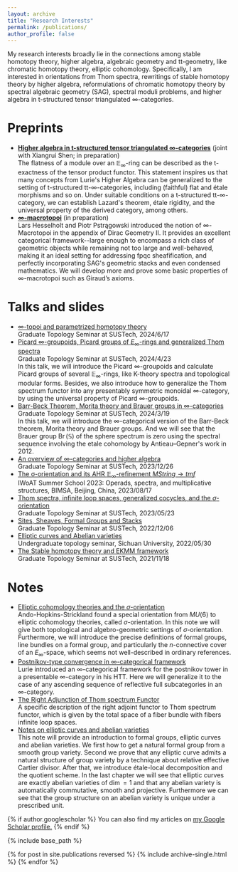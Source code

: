 ```yaml
---
layout: archive
title: "Research Interests"
permalink: /publications/
author_profile: false
---
```

My research interests broadly lie in the connections among stable homotopy theory, higher algebra, algebraic geometry and tt-geometry, like chromatic homotopy theory, elliptic cohomology. Specifically, I am interested in orientations from Thom spectra, rewritings of stable homotopy theory by higher algebra, reformulations of chromatic homotopy theory by spectral algebraic geometry (SAG), spectral moduli problems, and higher algebra in t-structured tensor triangulated $\infty$-categories.

Preprints
======
* __<u>Higher algebra in t-structured tensor triangulated $\infty$-categories</u>__ (joint with Xiangrui Shen; in preparation)<br>The flatness of a module over an $\mathbb{E}_\infty$-ring can be described as the t-exactness of the tensor product functor. This statement inspires us that many concepts from Lurie's Higher Algebra can be generalized to the setting of t-structured tt-∞-categories, including (faithful) flat and étale morphisms and so on. Under suitable conditions on a t-structured tt-∞-category, we can establish Lazard's theorem, étale rigidity, and the universal property of the derived category, among others.
* __<u>$\infty$-macrotopoi</u>__ (in preparation)<br> Lars Hesselholt and Piotr Pstrągowski introduced the notion of ∞-Macrotopoi in the appendix of Dirac Geometry II. It provides an excellent categorical framework--large enough to encompass a rich class of geometric objects while remaining not too large and well-behaved, making it an ideal setting for addressing fpqc sheafification, and perfectly incorporating SAG's geometric stacks and even condensed mathematics. We will develop more and prove some basic properties of $\infty$-macrotopoi such as Giraud’s axioms.

Talks and slides
======
* [$\infty$-topoi and parametrized homotopy theory](https://552jc.github.io/ljc552.github.io/files/infty_topos.pdf)<br>Graduate Topology Seminar at SUSTech, 2024/6/17
* [Picard $\infty$-groupoids, Picard groups of $E_\infty$-rings and generalized Thom spectra](https://552jc.github.io/ljc552.github.io/files/Picard_ljc.pdf)<br>Graduate Topology Seminar at SUSTech, 2024/4/23 <br> In this talk, we will introduce the Picard $\infty$-groupoids and calculate Picard groups of several $\mathbb{E}_\infty$-rings, like K-theory spectra and topological modular forms. Besides, we also introduce how to generalize the Thom spectrum functor into any presentably symmetric monoidal $\infty$-category, by using the universal property of Picard $\infty$-groupoids.
* [Barr-Beck Theorem, Morita theory and Brauer groups in $\infty$-categories](https://552jc.github.io/ljc552.github.io/files/Morita_theory.pdf)<br>Graduate Topology Seminar at SUSTech, 2024/3/19<br>In this talk, we will introduce the $\infty$-categorical version of the Barr-Beck theorem, Morita theory and Brauer groups.  And we will see that the Brauer group $\operatorname{Br}(\mathbb{S})$ of the sphere spectrum is zero using the spectral sequence involving the etale cohomology by Antieau–Gepner's work in 2012.
* [An overview of $\infty$-categories and higher algebra](https://552jc.github.io/ljc552.github.io/files/Higher_algebra_ljc.pdf)<br>Graduate Topology Seminar at SUSTech, 2023/12/26
* [The σ-orientation and its AHR $\mathbb{E}_{\infty}$-refinement $MString\to tmf$](https://552jc.github.io/ljc552.github.io/files/Orientation.pdf)<br>IWoAT Summer School 2023: Operads, spectra, and multiplicative structures, BIMSA, Beijing, China, 2023/08/17
* [Thom spectra, infinite loop spaces, generalized cocycles, and the $\sigma$-orientation](https://sustech-topology.github.io/grad/23spr/0523-Liang.pdf)<br>Graduate Topology Seminar at SUSTech, 2023/05/23
* [Sites, Sheaves, Formal Groups and Stacks](https://sustech-topology.github.io/grad/22fal/FormalGeometry.pdf)<br>Graduate Topology Seminar at SUSTech, 2022/12/06
* [Elliptic curves and Abelian varieties](https://552jc.github.io/ljc552.github.io/files/Thesis.pdf)<br>Undergraduate topology seminar, Sichuan University, 2022/05/30
* [The Stable homotopy theory and EKMM framework](https://552jc.github.io/ljc552.github.io/files/2021_12_28.pdf)<br>Graduate Topology Seminar at SUSTech, 2021/11/18

Notes
======
<!-- * [Copointedlization and costabilization](https://552jc.github.io/ljc552.github.io/files/Sp_fin.pdf)<br>A concrete model of costabilization -->
* [Elliptic cohomology theories and the $\sigma$-orientation](https://552jc.github.io/ljc552.github.io/files/sigmaorientation.pdf)<br>Ando-Hopkins-Strickland found a special orientation from $MU\langle 6\rangle$ to elliptic cohomology theories, called $\sigma$-orientation. In this note we will give both topological and algebro-geometric settings of $\sigma$-orientation. Furthermore, we will introduce the precise definitions of formal groups, line bundles on a formal group, and particularly the $n$-connective cover of an $E_{\infty}$-space, which seems not well-described in ordinary references.
* [Postnikov-type convergence in $\infty$-categorical framework](https://552jc.github.io/ljc552.github.io/files/convergence.pdf)<br>Lurie introduced an $\infty$-categorical framework for the postnikov tower in a presentable $\infty$-category in his HTT. Here we will generalize it to the case of any ascending sequence of reflective full subcategories in an $\infty$-category.
* [The Right Adjunction of Thom spectrum Functor](https://552jc.github.io/ljc552.github.io/files/thomsp.pdf)<br>A specific description of the right adjoint functor to Thom spectrum functor, which is given by the total space of a fiber bundle with fibers infinite loop spaces.
* [Notes on elliptic curves and abelian varieties](https://552jc.github.io/ljc552.github.io/files/Ellabvar.pdf)<br>This note will provide an introduction to formal groups, elliptic curves and abelian varieties. We first how to get a natural formal group from a smooth group variety. Second we prove that any elliptic curve admits a natural structure of group variety by a technique about relative effective Cartier divisor. After that, we introduce étale-local decomposition and the quotient scheme. In the last chapter we will see that elliptic curves are exactly abelian varieties of $\operatorname{dim}=1$ and that any abelian variety is automatically commutative, smooth and projective. Furthermore we can see that the group structure on an abelian variety is unique under a prescribed unit. 






{% if author.googlescholar %}
  You can also find my articles on <u><a href="{{author.googlescholar}}">my Google Scholar profile</a>.</u>
{% endif %}

{% include base_path %}

{% for post in site.publications reversed %}
  {% include archive-single.html %}
{% endfor %}
